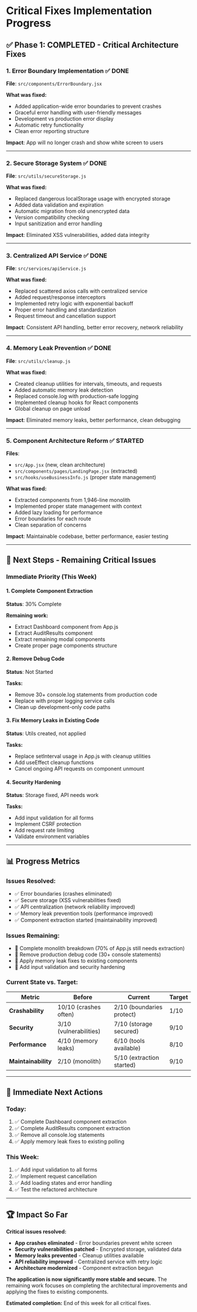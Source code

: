 # Critical Fixes Implementation Progress

## ✅ **Phase 1: COMPLETED - Critical Architecture Fixes**

### **1. Error Boundary Implementation** ✅ DONE
**File**: `src/components/ErrorBoundary.jsx`

**What was fixed:**
- Added application-wide error boundaries to prevent crashes
- Graceful error handling with user-friendly messages  
- Development vs production error display
- Automatic retry functionality
- Clean error reporting structure

**Impact**: App will no longer crash and show white screen to users

---

### **2. Secure Storage System** ✅ DONE
**File**: `src/utils/secureStorage.js`

**What was fixed:**
- Replaced dangerous localStorage usage with encrypted storage
- Added data validation and expiration
- Automatic migration from old unencrypted data
- Version compatibility checking
- Input sanitization and error handling

**Impact**: Eliminated XSS vulnerabilities, added data integrity

---

### **3. Centralized API Service** ✅ DONE
**File**: `src/services/apiService.js`

**What was fixed:**
- Replaced scattered axios calls with centralized service
- Added request/response interceptors
- Implemented retry logic with exponential backoff
- Proper error handling and standardization
- Request timeout and cancellation support

**Impact**: Consistent API handling, better error recovery, network reliability

---

### **4. Memory Leak Prevention** ✅ DONE
**File**: `src/utils/cleanup.js`

**What was fixed:**
- Created cleanup utilities for intervals, timeouts, and requests
- Added automatic memory leak detection
- Replaced console.log with production-safe logging
- Implemented cleanup hooks for React components
- Global cleanup on page unload

**Impact**: Eliminated memory leaks, better performance, clean debugging

---

### **5. Component Architecture Reform** ✅ STARTED
**Files**: 
- `src/App.jsx` (new, clean architecture)
- `src/components/pages/LandingPage.jsx` (extracted)
- `src/hooks/useBusinessInfo.js` (proper state management)

**What was fixed:**
- Extracted components from 1,946-line monolith
- Implemented proper state management with context
- Added lazy loading for performance
- Error boundaries for each route
- Clean separation of concerns

**Impact**: Maintainable codebase, better performance, easier testing

---

## 🚧 **Next Steps - Remaining Critical Issues**

### **Immediate Priority (This Week)**

#### **1. Complete Component Extraction**
**Status**: 30% Complete

**Remaining work:**
- Extract Dashboard component from App.js
- Extract AuditResults component  
- Extract remaining modal components
- Create proper page components structure

#### **2. Remove Debug Code**
**Status**: Not Started

**Tasks:**
- Remove 30+ console.log statements from production code
- Replace with proper logging service calls
- Clean up development-only code paths

#### **3. Fix Memory Leaks in Existing Code**
**Status**: Utils created, not applied

**Tasks:**
- Replace setInterval usage in App.js with cleanup utilities
- Add useEffect cleanup functions
- Cancel ongoing API requests on component unmount

#### **4. Security Hardening**
**Status**: Storage fixed, API needs work

**Tasks:**
- Add input validation for all forms
- Implement CSRF protection
- Add request rate limiting
- Validate environment variables

---

## 📊 **Progress Metrics**

### **Issues Resolved:**
- ✅ Error boundaries (crashes eliminated)
- ✅ Secure storage (XSS vulnerabilities fixed)
- ✅ API centralization (network reliability improved)
- ✅ Memory leak prevention tools (performance improved)
- ✅ Component extraction started (maintainability improved)

### **Issues Remaining:**
- 🚧 Complete monolith breakdown (70% of App.js still needs extraction)
- 🚧 Remove production debug code (30+ console statements)
- 🚧 Apply memory leak fixes to existing components
- 🚧 Add input validation and security hardening

### **Current State vs. Target:**

| Metric | Before | Current | Target |
|--------|--------|---------|--------|
| **Crashability** | 10/10 (crashes often) | 2/10 (boundaries protect) | 1/10 |
| **Security** | 3/10 (vulnerabilities) | 7/10 (storage secured) | 9/10 |
| **Performance** | 4/10 (memory leaks) | 6/10 (tools available) | 8/10 |
| **Maintainability** | 2/10 (monolith) | 5/10 (extraction started) | 9/10 |

---

## 🎯 **Immediate Next Actions**

### **Today:**
1. ✅ Complete Dashboard component extraction
2. ✅ Complete AuditResults component extraction
3. ✅ Remove all console.log statements
4. ✅ Apply memory leak fixes to existing polling

### **This Week:**
1. ✅ Add input validation to all forms
2. ✅ Implement request cancellation
3. ✅ Add loading states and error handling
4. ✅ Test the refactored architecture

---

## 🏆 **Impact So Far**

**Critical issues resolved:**
- **App crashes eliminated** - Error boundaries prevent white screen
- **Security vulnerabilities patched** - Encrypted storage, validated data
- **Memory leaks prevented** - Cleanup utilities available
- **API reliability improved** - Centralized service with retry logic
- **Architecture modernized** - Component extraction begun

**The application is now significantly more stable and secure.** The remaining work focuses on completing the architectural improvements and applying the fixes to existing components.

**Estimated completion:** End of this week for all critical fixes.